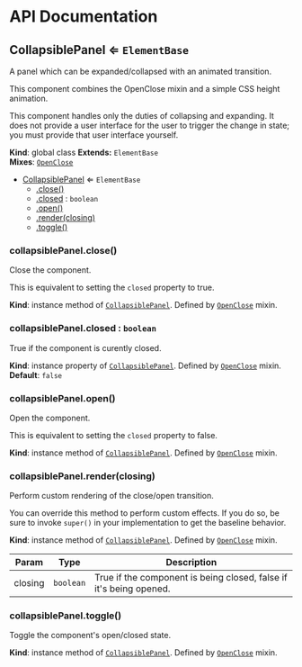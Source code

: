 # API Documentation
<a name="CollapsiblePanel"></a>

## CollapsiblePanel ⇐ <code>ElementBase</code>
A panel which can be expanded/collapsed with an animated transition.

This component combines the OpenClose mixin and a simple CSS height
animation.

This component handles only the duties of collapsing and expanding. It does
not provide a user interface for the user to trigger the change in state;
you must provide that user interface yourself.

  **Kind**: global class
**Extends:** <code>ElementBase</code>  
**Mixes**: <code>[OpenClose](../basic-component-mixins/docs/OpenClose.md)</code>
  

* [CollapsiblePanel](#CollapsiblePanel) ⇐ <code>ElementBase</code>
    * [.close()](#OpenClose+close)
    * [.closed](#OpenClose+closed) : <code>boolean</code>
    * [.open()](#OpenClose+open)
    * [.render(closing)](#OpenClose+render)
    * [.toggle()](#OpenClose+toggle)

<a name="OpenClose+close"></a>

### collapsiblePanel.close()
Close the component.

This is equivalent to setting the `closed` property to true.

  **Kind**: instance method of <code>[CollapsiblePanel](#CollapsiblePanel)</code>. Defined by <code>[OpenClose](../basic-component-mixins/docs/OpenClose.md)</code> mixin.
<a name="OpenClose+closed"></a>

### collapsiblePanel.closed : <code>boolean</code>
True if the component is curently closed.

  **Kind**: instance property of <code>[CollapsiblePanel](#CollapsiblePanel)</code>. Defined by <code>[OpenClose](../basic-component-mixins/docs/OpenClose.md)</code> mixin.
**Default**: <code>false</code>  
<a name="OpenClose+open"></a>

### collapsiblePanel.open()
Open the component.

This is equivalent to setting the `closed` property to false.

  **Kind**: instance method of <code>[CollapsiblePanel](#CollapsiblePanel)</code>. Defined by <code>[OpenClose](../basic-component-mixins/docs/OpenClose.md)</code> mixin.
<a name="OpenClose+render"></a>

### collapsiblePanel.render(closing)
Perform custom rendering of the close/open transition.

You can override this method to perform custom effects. If you do so,
be sure to invoke `super()` in your implementation to get the baseline
behavior.

  **Kind**: instance method of <code>[CollapsiblePanel](#CollapsiblePanel)</code>. Defined by <code>[OpenClose](../basic-component-mixins/docs/OpenClose.md)</code> mixin.

| Param | Type | Description |
| --- | --- | --- |
| closing | <code>boolean</code> | True if the component is being closed,        false if it's being opened. |

<a name="OpenClose+toggle"></a>

### collapsiblePanel.toggle()
Toggle the component's open/closed state.

  **Kind**: instance method of <code>[CollapsiblePanel](#CollapsiblePanel)</code>. Defined by <code>[OpenClose](../basic-component-mixins/docs/OpenClose.md)</code> mixin.
